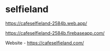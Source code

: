 # selfieland

https://cafeselfieland-2584b.web.app/

https://cafeselfieland-2584b.firebaseapp.com/

Website - https://cafeselfieland.com/
